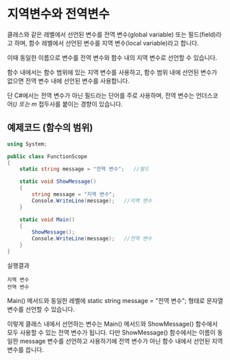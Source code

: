 # 지역변수와 전역변수
클래스와 같은 레벨에서 선언된 변수를 전역 변수(global variable) 또는 필드(field)라고 하며, 함수 레벨에서 선언된 변수를 지역 변수(local variable)라고 합니다.

이때 동일한 이름으로 변수를 전역 변수와 함수 내의 지역 변수로 선언할 수 있습니다.

함수 내에서는 함수 범위에 있는 지역 변수를 사용하고, 함수 범위 내에 선언된 변수가 없으면 전역 변수 내에 선언된 변수를 사용합니다.

단 C#에서는 전역 변수가 아닌 필드라는 단어를 주로 사용하며, 전역 변수는 언더스코어(_) 또는 m_ 접두사를 붙이는 경향이 있습니다.

## 예제코드 (함수의 범위)
``` C#
using System;

public class FunctionScope
{
    static string message = "전역 변수";   //필드

    static void ShowMessage()
    {
        string message = "지역 변수";
        Console.WriteLine(message);   //지역 변수
    }

    static void Main()
    {
        ShowMessage();
        Console.WriteLine(message);   //전역 변수
    }
}
```

실행결과
```
지역 변수
전역 변수
```

Main() 메서드와 동일한 레벨에 static string message = "전역 변수"; 형태로 문자열 변수를 선언할 수 있습니다.

이렇게 클래스 내에서 선언하는 변수는 Main() 메서드와 ShowMessage() 함수에서 모두 사용할 수 있는 전역 변수가 됩니다. 다만 ShowMessage() 함수에서는 이름이 동일한 message 변수를 선언하고 사용하기에 전역 변수가 아닌 함수 내에서 선언된 지역 변수를 씁니다.
